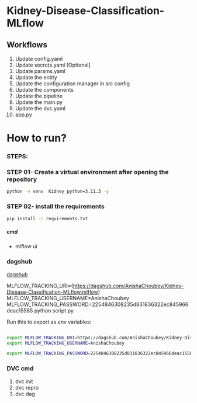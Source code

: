 # Kidney-Disease-Classification-MLflow

## Workflows

1. Update config.yaml
2. Update secrets.yaml [Optional]
3. Update params.yaml
4. Update the entity
5. Update the configuration manager in src config
6. Update the components
7. Update the pipeline 
8. Update the main.py
9. Update the dvc.yaml
10. app.py

# How to run?
### STEPS:

### STEP 01- Create a virtual environment after opening the repository
```bash
python -v venv  Kidney python=3.11.3 -y
```
### STEP 02- install the requirements
```bash
pip install -r requirements.txt
```

##### cmd
- mlflow ui

### dagshub
[dagshub](https://dagshub.com/)

MLFLOW_TRACKING_URI=(https://dagshub.com/AnishaChoubey/Kidney-Disease-Classification-MLflow.mlflow)
MLFLOW_TRACKING_USERNAME=AnishaChoubey
MLFLOW_TRACKING_PASSWORD=2254846308235d831836322ec845966deac15585
python script.py

Run this to export as env variables:

```bash

export MLFLOW_TRACKING_URI=https://dagshub.com/AnishaChoubey/Kidney-Disease-Classification-MLflow.mlflow
export MLFLOW_TRACKING_USERNAME=AnishaChoubey 

export MLFLOW_TRACKING_PASSWORD=2254846308235d831836322ec845966deac15585

```
### DVC cmd

1. dvc init
2. dvc repro
3. dvc dag

